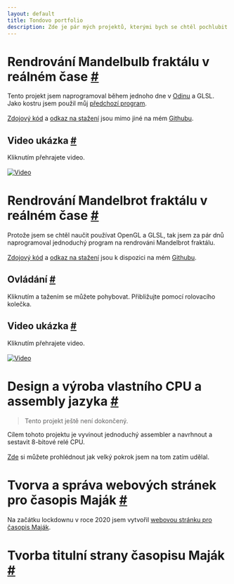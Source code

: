 ```yaml
---
layout: default
title: Tondovo portfolio
description: Zde je pár mých projektů, kterými bych se chtěl pochlubit.
---
```

# Rendrování Mandelbulb fraktálu v reálném čase [#](#rendrování-mandelbulb-fraktálu-v-reálném-čase-)
Tento projekt jsem naprogramoval během jednoho dne v [Odinu](https://odin-lang.org) a GLSL. Jako kostru jsem použil můj [předchozí program](#rendrování-mandelbrot-fraktálu-v-reálném-čase-).<br/><br/>
[Zdojový kód](https://github.com/TonikHorkel/mandelbulb) a [odkaz na stažení](https://github.com/TonikHorkel/mandelbulb/releases) jsou mimo jiné na mém [Githubu](https://github.com/TonikHorkel).
## Video ukázka [#](#video-ukázka-)
Kliknutím přehrajete video.<br/><br/>
[![Video](https://i.ytimg.com/vi_webp/u2-VxtBswD4/maxresdefault.webp)](https://www.youtube.com/watch?v=u2-VxtBswD4)
# Rendrování Mandelbrot fraktálu v reálném čase [#](#rendrování-mandelbrot-fraktálu-v-reálném-čase-)
Protože jsem se chtěl naučit používat OpenGL a GLSL, tak jsem za pár dnů naprogramoval jednoduchý program na rendrováni Mandelbrot fraktálu.<br/><br/>
[Zdojový kód](https://github.com/TonikHorkel/mandelbulb) a [odkaz na stažení](https://github.com/TonikHorkel/mandelbulb/releases) jsou k dispozici na mém [Githubu](https://github.com/TonikHorkel).
## Ovládání [#](#ovládání-)
Kliknutím a tažením se můžete pohybovat. Přibližujte pomocí rolovacího kolečka.
## Video ukázka [#](#video-ukázka--1)
Kliknutím přehrajete video.<br/><br/>
[![Video](https://i.ytimg.com/vi_webp/9uYSgWLRBX0/maxresdefault.webp)](https://www.youtube.com/watch?v=9uYSgWLRBX0)
# Design a výroba vlastního CPU a assembly jazyka [#](#design-a-výroba-vlastního-cpu-a-assembly-jazyka-)
> Tento projekt ještě není dokončený.<br/>

Cílem tohoto projektu je vyvinout jednoduchý assembler a navrhnout a sestavit 8-bitové relé CPU.<br/><br/>
[Zde](https://github.com/TonikHorkel/Sigma) si můžete prohlédnout jak velký pokrok jsem na tom zatím udělal.
# Tvorva a správa webových stránek pro časopis Maják [#](#tvorva-a-správa-webových-stránek-pro-časopis-maják-)
Na začátku lockdownu v roce 2020 jsem vytvořil [webovou stránku pro časopis Maják](https://horkel.net).
# Tvorba titulní strany časopisu Maják [#](#design-titulní-strany-časopisu-maják-)
